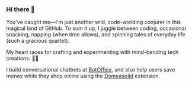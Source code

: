 ### Hi there 👋

You've caught me—I'm just another wild, code-wielding conjurer in this magical land of GitHub. To sum it up, I juggle between coding, occasional snacking, napping (when time allows), and spinning tales of everyday life (such a gracious quartet).

My heart races for crafting and experimenting with mind-bending tech creations. 🚀✨

I build conversational chatbots at [BotOffice](https://botoffice.com), and also help users save money while they shop online using the [Domeasolid](https://www.domeasolid.co) extension.

